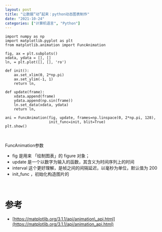 ```yaml
---
layout: post
title: "让数据“动”起来：python动态图表制作"
date: "2021-10-24"
categories: ["计算机语言", "Python"]
---
```


```
import numpy as np
import matplotlib.pyplot as plt
from matplotlib.animation import FuncAnimation

fig, ax = plt.subplots()
xdata, ydata = [], []
ln, = plt.plot([], [], 'ro')

def init():
    ax.set_xlim(0, 2*np.pi)
    ax.set_ylim(-1, 1)
    return ln,

def update(frame):
    xdata.append(frame)
    ydata.append(np.sin(frame))
    ln.set_data(xdata, ydata)
    return ln,

ani = FuncAnimation(fig, update, frames=np.linspace(0, 2*np.pi, 128),
                    init_func=init, blit=True)
plt.show()
```

 

FuncAnimation参数

- fig 是用来 「绘制图表」的 figure 对象；
- update 是一个以数字为输入的函数，其含义为时间序列上的时间
- interval 这个更好理解，是帧之间的间隔延迟，以毫秒为单位，默认值为 200
- init\_func ，初始化构造图片的

 

# 参考

- [https://matplotlib.org/3.1.1/api/animation\_api.html](https://matplotlib.org/3.1.1/api/animation_api.html)
